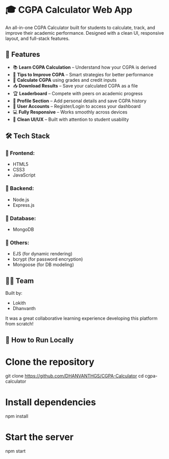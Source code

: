 # 🎓 CGPA Calculator Web App

An all-in-one CGPA Calculator built for students to calculate, track, and improve their academic performance. Designed with a clean UI, responsive layout, and full-stack features.

## 🚀 Features

- 📚 **Learn CGPA Calculation** – Understand how your CGPA is derived  
- 🧠 **Tips to Improve CGPA** – Smart strategies for better performance  
- 📝 **Calculate CGPA** using grades and credit inputs  
- 📥 **Download Results** – Save your calculated CGPA as a file  
- 🏆 **Leaderboard** – Compete with peers on academic progress  
- 👤 **Profile Section** – Add personal details and save CGPA history  
- 🔐 **User Accounts** – Register/Login to access your dashboard   
- 💻 **Fully Responsive** – Works smoothly across devices  
- 🎨 **Clean UI/UX** – Built with attention to student usability

## 🛠️ Tech Stack

### 🔹 Frontend:
- HTML5  
- CSS3  
- JavaScript  

### 🔹 Backend:
- Node.js  
- Express.js  

### 🔹 Database:
- MongoDB  

### 🔹 Others:
- EJS (for dynamic rendering)
- bcrypt (for password encryption)
- Mongoose (for DB modeling)

## 🧑‍💻 Team

Built by:
- Lokith
- Dhanvanth

It was a great collaborative learning experience developing this platform from scratch!

## 🧪 How to Run Locally

# Clone the repository
git clone https://github.com/DHANVANTHGS/CGPA-Calculator
cd cgpa-calculator

# Install dependencies
npm install

# Start the server
npm start
